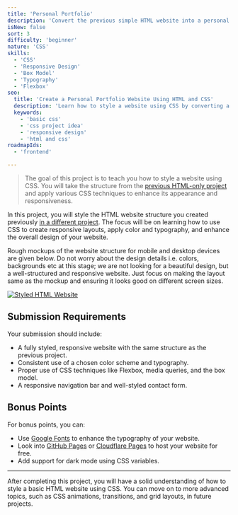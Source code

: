 ```yaml
---
title: 'Personal Portfolio'
description: 'Convert the previous simple HTML website into a personal portfolio.'
isNew: false
sort: 3
difficulty: 'beginner'
nature: 'CSS'
skills:
  - 'CSS'
  - 'Responsive Design'
  - 'Box Model'
  - 'Typography'
  - 'Flexbox'
seo:
  title: 'Create a Personal Portfolio Website Using HTML and CSS'
  description: 'Learn how to style a website using CSS by converting a simple HTML website into a personal portfolio.'
  keywords:
    - 'basic css'
    - 'css project idea'
    - 'responsive design'
    - 'html and css'
roadmapIds:
  - 'frontend'

---
```


> The goal of this project is to teach you how to style a website using CSS. You will take the structure from the [previous HTML-only project](/projects/basic-html-website) and apply various CSS techniques to enhance its appearance and responsiveness.

In this project, you will style the HTML website structure you created previously [in a different project](/projects/basic-html-website). The focus will be on learning how to use CSS to create responsive layouts, apply color and typography, and enhance the overall design of your website.

Rough mockups of the website structure for mobile and desktop devices are given below. Do not worry about the design details i.e. colors, backgrounds etc at this stage; we are not looking for a beautiful design, but a well-structured and responsive website. Just focus on making the layout same as the mockup and ensuring it looks good on different screen sizes.

[![Styled HTML Website](https://assets.roadmap.sh/guest/portfolio-template-xdhki.png)](https://assets.roadmap.sh/guest/portfolio-template-xdhki.png)

## Submission Requirements

Your submission should include:

- A fully styled, responsive website with the same structure as the previous project.
- Consistent use of a chosen color scheme and typography.
- Proper use of CSS techniques like Flexbox, media queries, and the box model.
- A responsive navigation bar and well-styled contact form.

## Bonus Points

For bonus points, you can:

- Use [Google Fonts](https://fonts.google.com/) to enhance the typography of your website.
- Look into [GitHub Pages](https://pages.github.com/) or [Cloudflare Pages](https://pages.cloudflare.com/) to host your website for free.
- Add support for dark mode using CSS variables.

---

After completing this project, you will have a solid understanding of how to style a basic HTML website using CSS. You can move on to more advanced topics, such as CSS animations, transitions, and grid layouts, in future projects.

